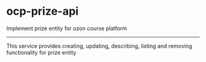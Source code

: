 # ocp-prize-api 
Implement prize entity for ozon course platform
***
This service provides creating, updating, describing, listing and removing functionality for prize entity
